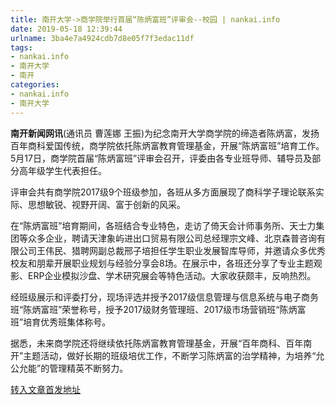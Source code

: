 ```yaml
---
title: 南开大学->商学院举行首届“陈炳富班”评审会--校园 | nankai.info
date: 2019-05-18 12:39:44
urlname: 3ba4e7a4924cdb7d8e05f7f3edac11df
tags: 
- nankai.info
- 南开大学
- 南开
categories:
- nankai.info
- 南开大学
---
```



**南开新闻网讯**(通讯员 曹莲娜 王振)为纪念南开大学商学院的缔造者陈炳富，发扬百年商科爱国传统，商学院依托陈炳富教育管理基金，开展“陈炳富班”培育工作。5月17日，商学院首届“陈炳富班”评审会召开，评委由各专业班导师、辅导员及部分高年级学生代表担任。

评审会共有商学院2017级9个班级参加，各班从多方面展现了商科学子理论联系实际、思想敏锐、视野开阔、富于创新的风采。

在“陈炳富班”培育期间，各班结合专业特色，走访了倚天会计师事务所、天士力集团等众多企业，聘请天津象屿进出口贸易有限公司总经理宗文峰、北京森普咨询有限公司王伟民、猎聘网副总裁邢子培担任学生职业发展智库导师，并邀请众多优秀校友和朋辈开展职业规划与经验分享会8场。在展示中，各班还分享了专业主题观影、ERP企业模拟沙盘、学术研究展会等特色活动。大家收获颇丰，反响热烈。

经班级展示和评委打分，现场评选并授予2017级信息管理与信息系统与电子商务班“陈炳富班”荣誉称号，授予2017级财务管理班、2017级市场营销班“陈炳富班”培育优秀班集体称号。

据悉，未来商学院还将继续依托陈炳富教育管理基金，开展“百年商科、百年南开”主题活动，做好长期的班级培优工作，不断学习陈炳富的治学精神，为培养“允公允能”的管理精英不断努力。





[转入文章首发地址](http://news.nankai.edu.cn/qqxy/system/2019/05/17/000451957.shtml)